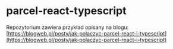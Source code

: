 # parcel-react-typescript

Repozytorium zawiera przykład opisany na blogu:
[https://blogweb.pl/posty/jak-polaczyc-parcel-react-i-typescript](https://blogweb.pl/posty/jak-polaczyc-parcel-react-i-typescript)
